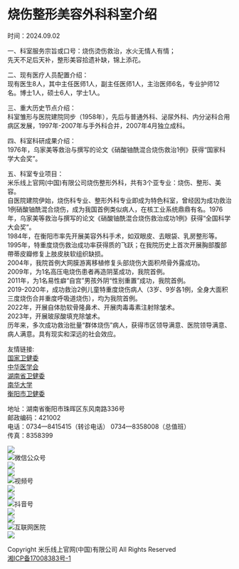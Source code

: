 # 烧伤整形美容外科科室介绍

时间：2024.09.02

一、科室服务宗旨或口号：烧伤烫伤救治，水火无情人有情；  
先天不足后天补，整形美容拾遗补缺，锦上添花。

二、现有医疗人员配置介绍：  
现有医生8人，其中主任医师1人，副主任医师1人，主治医师6名，专业护师12名。博士1人，硕士6人，学士1人。

三、重大历史节点介绍：  
科室雏形与医院建院同步（1958年），先后与普通外科、泌尿外科、内分泌科合用病区发展，1997年-2007年与手外科合并，2007年4月独立成科。

四、科室科研成果介绍：  
1976年，乌家美等救治与撰写的论文《硝酸铀酰混合烧伤救治1例》获得“国家科学大会奖”。

五、科室专业项目：  
米乐线上官网(中国)有限公司烧伤整形外科，共有3个亚专业：烧伤、整形、美容。  
自医院建院伊始，烧伤科专业、整形外科专业即成为特色科室，曾经因为成功救治1例硝酸铀酰混合烧伤，成为我国首例类似病人，在核工业系统鼎鼎有名。1976年，乌家美等救治与撰写的论文《硝酸铀酰混合烧伤救治成功1例》获得“全国科学大会奖”。  
1984年，在衡阳市率先开展美容外科手术，如双眼皮、去眼袋、乳房整形等。  
1995年，特重度烧伤救治成功率获得质的飞跃；在我院历史上首次开展胸部腹部帶蒂皮瓣修复上肢皮肤软组织缺损。  
2004年，我院首例大网膜游离移植修复头部烧伤大面积颅骨外露成功。  
2009年，为1名高压电烧伤患者再造阴茎成功，我院首例。  
2011年，为1名易性癖“自宫”男孩外阴“性别重置”成功，我院首例。  
2019-2020年，成功救治2例儿童特重度烧伤病人（3岁、9岁各1例，全身大面积三度烧伤合并重度呼吸道烧伤），均为我院首例。  
2022年，开展自体肋软骨隆鼻术、开展肉毒毒素注射除皱术。  
2023年，开展玻尿酸填充除皱术。  
历年来，多次成功救治批量“群体烧伤”病人，获得市区领导满意、医院领导满意、病人满意。具有现实和深远的社会效应。

友情链接:  
[国家卫健委](http://www.nhc.gov.cn/)  
[中华医学会](https://www.cma.org.cn/?c=0)  
[湖南省卫健委](https://wjw.hunan.gov.cn/)  
[南华大学](http://www.usc.edu.cn/)  
[衡阳市卫健委](https://www.hengyang.gov.cn/hyswjw/)

地址：湖南省衡阳市珠晖区东风南路336号  
邮政编码：421002  
电话：0734—8415415（转诊电话） 0734—8358008（总值班）  
传真：8358399  

![](/Public/static/themes/image/lyj/icon3_1.png)  
![](/Public/static/themes/image/lyj/icon2.png)微信公众号  
![](/Uploads/Picture/2024/09/10/s66dfe0fe14bf0.png)  
![](/Public/static/themes/image/lyj/icon3_2.png)  
![](/Public/static/themes/image/lyj/icon2.png)视频号  
![](/Uploads/Picture/2024/09/10/s66dfe13648166.png)  
![](/Public/static/themes/image/lyj/icon3_3.png)  
![](/Public/static/themes/image/lyj/icon2.png)抖音号  
![](/Uploads/Picture/2024/09/10/s66dfe82870676.jpg)  
![](/Public/static/themes/image/lyj/icon3_4.png)  
![](/Public/static/themes/image/lyj/icon2.png)互联网医院  
![](/Uploads/Picture/2024/09/10/s66e046a341ed9.png)  

Copyright 米乐线上官网(中国)有限公司 All Rights Reserved  
[湘ICP备17008383号-1](http://beian.miit.gov.cn/)  
<!-- tcd_original_link https://www.doutorfacil.com/wanboguanwangmanbetx/gzb/notice/notice_g7yU_345/1420.html?_isa=1 -->
